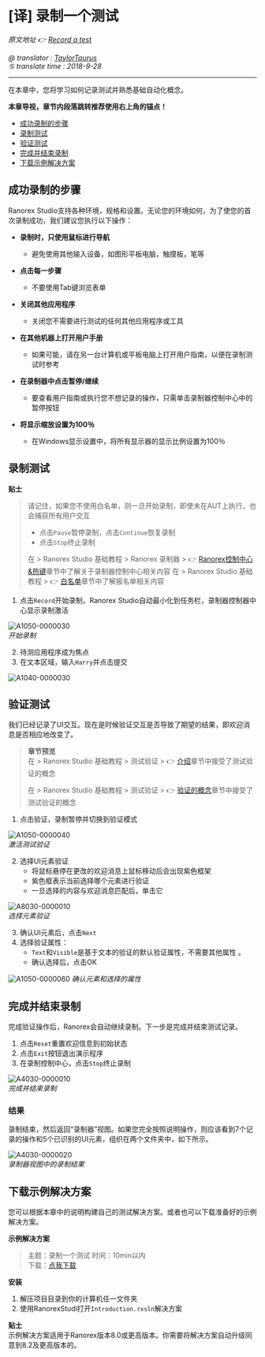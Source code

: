 # [译] 录制一个测试

*原文地址 👉 [Record a test][0]*

*@ translator : [TaylorTaurus](https://github.com/taylortaurus)*    
*♋ translate time : 2018-9-28*    

---

在本章中，您将学习如何记录测试并熟悉基础自动化概念。

**本章导视，章节内段落跳转推荐使用右上角的锚点！**

- [成功录制的步骤](#成功录制的步骤)
- [录制测试](#录制测试)
- [验证测试](#验证测试)
- [完成并结束录制](#完成并结束录制)
- [下载示例解决方案](#下载示例解决方案)

## 成功录制的步骤

Ranorex Studio支持各种环境，规格和设置。无论您的环境如何，为了使您的首次录制成功，我们建议您执行以下操作：

- **录制时，只使用鼠标进行导航**

    - 避免使用其他输入设备，如图形平板电脑，触摸板，笔等

- **点击每一步骤**

    - 不要使用Tab键浏览表单

- **关闭其他应用程序**

    - 关闭您不需要进行测试的任何其他应用程序或工具

- **在其他机器上打开用户手册**

    - 如果可能，请在另一台计算机或平板电脑上打开用户指南，以便在录制测试时参考

- **在录制器中点击暂停/继续**

    - 要查看用户指南或执行您不想记录的操作，只需单击录制器控制中心中的暂停按钮

- **将显示缩放设置为100％**

    - 在Windows显示设置中，将所有显示器的显示比例设置为100％

## 录制测试

**贴士**  
> 请记住，如果您不使用白名单，则一旦开始录制，即使未在AUT上执行，也会捕获所有用户交互
> 
> - 点击`Pause`暂停录制，点击`Continue`恢复录制
> - 点击`Stop`终止录制
> 
> 在 \> Ranorex Studio 基础教程 \> Ranorex 录制器 \> 👉 [Ranorex控制中心&热键][1]章节中了解关于录制器控制中心相关内容
> 在 \> Ranorex Studio 基础教程 \> 👉 [白名单][2]章节中了解报名单相关内容

1. 点击`Record`开始录制，Ranorex Studio自动最小化到任务栏，录制器控制器中心显示录制激活

![A1050-0000030](https://gitee.com/taylortaurus/RX_UserGuide_GitBook_Picbed/raw/master/RanorexRecorder/A1050-0000030.png)  
*开始录制*  

2. 待测应用程序成为焦点
3. 在文本区域，输入`Harry`并点击提交

![A1040-0000030](https://gitee.com/taylortaurus/RX_UserGuide_GitBook_Picbed/raw/master/RanorexRecorder/A1040-0000030.gif)

## 验证测试

我们已经记录了UI交互。现在是时候验证交互是否导致了期望的结果，即欢迎消息是否相应地改变了。

> **章节预览**  
> 在 \> Ranorex Studio 基础教程 \> 测试验证 \> 👉 [介绍][3]章节中接受了测试验证的概念
>  
> 在 \> Ranorex Studio 基础教程 \> 测试验证 \> 👉 [验证的概念][4]章节中接受了测试验证的概念

1. 点击验证，录制暂停并切换到验证模式

![A1050-0000040](https://gitee.com/taylortaurus/RX_UserGuide_GitBook_Picbed/raw/master/RanorexRecorder/A1050-0000040.png)  
*激活测试验证*  

2. 选择UI元素验证
    - 将鼠标悬停在更改的欢迎消息上鼠标移动后会出现紫色框架
    - 紫色框表示当前选择哪个元素进行验证
    - 一旦选择的内容与欢迎消息匹配后，单击它

![A8030-0000010](https://gitee.com/taylortaurus/RX_UserGuide_GitBook_Picbed/raw/master/RanorexRecorder/A8030-0000010.gif)  
*选择元素验证*  

3. 确认UI元素后，点击`Next`
4. 选择验证属性：
    - `Text`和`Visible`是基于文本的验证的默认验证属性，不需要其他属性 。
    - 确认选择后，点击OK

![A1050-0000060](https://gitee.com/taylortaurus/RX_UserGuide_GitBook_Picbed/raw/master/RanorexRecorder/A1050-0000060.png)
*确认元素和选择的属性*  

## 完成并结束录制

完成验证操作后，Ranorex会自动继续录制。下一步是完成并结束测试记录。

1. 点击`Reset`重置欢迎信息到初始状态
2. 点击`Exit`按钮退出演示程序
3. 在录制控制中心，点击`Stop`终止录制

![A4030-0000010](https://gitee.com/taylortaurus/RX_UserGuide_GitBook_Picbed/raw/master/RanorexRecorder/A4030-0000010.png)  
*完成并结束录制*  

### 结果

录制结束，然后返回“录制器”视图。如果您完全按照说明操作，则应该看到7个记录的操作和5个已识别的UI元素，组织在两个文件夹中，如下所示。

![A4030-0000020](https://gitee.com/taylortaurus/RX_UserGuide_GitBook_Picbed/raw/master/RanorexRecorder/A4030-0000020.png)  
*录制器视图中的录制结果*  


## 下载示例解决方案

您可以根据本章中的说明构建自己的测试解决方案。或者也可以下载准备好的示例解决方案。  

**示例解决方案** 
> 主题：录制一个测试 
> 时间：10min以内  
> 下载：[点我下载][5]  


**安装**

1. 解压项目目录到你的计算机任一文件夹
2. 使用RanorexStudi打开`Introduction.rxsln`解决方案

**贴士**  
示例解决方案适用于Ranorex版本8.0或更高版本。你需要将解决方案自动升级同意到8.2及更高版本的。

[0]: https://www.ranorex.com/help/latest/ranorex-studio-fundamentals/ranorex-recorder/recording-a-test/
[1]: ./[译]录制器控制中心和热键.html
[2]: ..//..//ranorex-studio-fundamentals/whitelisting/index.html
[3]: ..//..//ranorex-studio-fundamentals/test-validation/index.html
[4]: ..//..//ranorex-studio-fundamentals/test-validation/[译]验证的概念.html
[5]: https://www.ranorex.com/rx-media/rx-user-guide/latest/download/RxSampleIntroduction.zip



